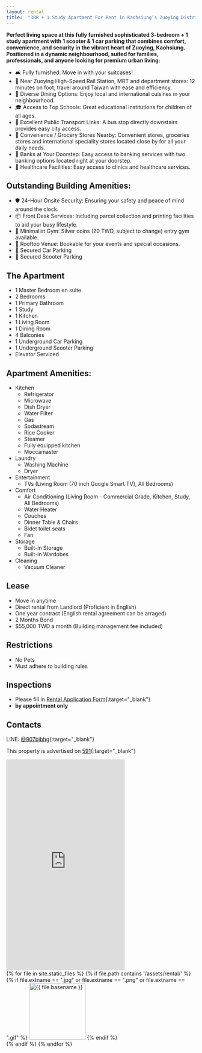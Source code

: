 ```yaml
---
layout: rental
title:  "3BR + 1 Study Apartment For Rent in Kaohsiung’s Zuoying District, Perfect for Families ! 🏡✨"
---
```



__Perfect living space at this fully furnished sophisticated 3-bedroom + 1 study apartment with 1 scooter & 1 car parking that combines comfort, convenience, and security in the vibrant heart of Zuoying, Kaohsiung. Positioned in a dynamic neighbourhood, suited for families, professionals, and anyone looking for premium urban living:__

  - 🛋️ Fully furnished: Move in with your suitcases!
  - 🚉 Near Zuoying High-Speed Rail Station, MRT and department stores: 12 minutes on foot, travel around Taiwan with ease and efficiency.
  - 🍴 Diverse Dining Options: Enjoy local and international cuisines in your neighbourhood.
  - 🎓 Access to Top Schools: Great educational institutions for children of all ages.
  - 🚌 Excellent Public Transport Links: A bus stop directly downstairs provides easy city access.
  - 🚶 Convenience / Grocery Stores Nearby: Convenient stores, groceries stores and international speciality stores located close by for all your daily needs.
  - 🏦 Banks at Your Doorstep: Easy access to banking services with two banking options located right at your doorstep.
  - 🏥 Healthcare Facilities: Easy access to clinics and healthcare services.

## Outstanding Building Amenities:

  - 🛡️ 24-Hour Onsite Security: Ensuring your safety and peace of mind around the clock.
  - 📦 Front Desk Services: Including parcel collection and printing facilities to aid your busy lifestyle.
  - 💪 Minimalist Gym: Silver coins (20 TWD, subject to change) entry gym available.
  - 🌆 Rooftop Venue: Bookable for your events and special occasions.
  - 🚗 Secured Car Parking
  - 🛵 Secured Scooter Parking

## The Apartment
  - 1 Master Bedroom en suite
  - 2 Bedrooms
  - 1 Primary Bathroom
  - 1 Study
  - 1 Kitchen
  - 1 Living Room
  - 1 Dining Room
  - 4 Balconies
  - 1 Underground Car Parking
  - 1 Underground Scooter Parking
  - Elevator Serviced

## Apartment Amenities:
  - Kitchen
      - Refrigerator
      - Microwave
      - Dish Dryer
      - Water Filter
      - Gas
      - Sodastream
      - Rice Cooker
      - Steamer
      - Fully equipped kitchen
      - Moccamaster
  - Laundry
      - Washing Machine
      - Dryer
  - Entertainment
      - TVs (Living Room (70 inch Google Smart TV), All Bedrooms)
  - Comfort
      - Air Conditioning (Living Room - Commercial Grade, Kitchen, Study, All Bedrooms)
      - Water Heater
      - Couches
      - Dinner Table & Chairs
      - Bidet toilet seats 
      - Fan
  - Storage
      - Built-in Storage
      - Built-in Wardobes 
  - Cleaning
      - Vacuum Cleaner

## Lease
  - Move in anytime
  - Direct rental from Landlord (Proficient in English)
  - One year contract (English rental agreement can be arraged)
  - 2 Months Bond
  - $55,000 TWD a month (Building management fee included)

## Restrictions
  - No Pets
  - Must adhere to building rules

## Inspections 
  - Please fill in [Rental Application Form](https://forms.gle/MkdVXy6WbGwJ8kTS7){:target="_blank"} 
  - **by appointment only**

## Contacts
LINE: [@907bjbhg](https://lin.ee/g00nSrm){:target="_blank"}


This property is advertised on [591](https://rent.591.com.tw/17008088){:target="_blank"}

 <iframe width="315" height="560" src="https://www.youtube.com/embed/JM0vK00-EOU" frameborder="0" title="{{ title }}" frameborder="0" allow="accelerometer; autoplay; clipboard-write; encrypted-media; gyroscope; picture-in-picture; web-share" allowfullscreen></iframe> 

<div class="image-gallery">
  {% for file in site.static_files %}
    {% if file.path contains '/assets/rental/' %}
      <div class="image-item">
	{% if file.extname == ".jpg" or file.extname == ".png" or file.extname == ".gif" %}
          <img src="{{ file.path | relative_url }}" alt="{{ file.basename }}" style="width:150px;height:150px;"/>
        {% endif %}
      </div>
    {% endif %}
  {% endfor %}
</div>